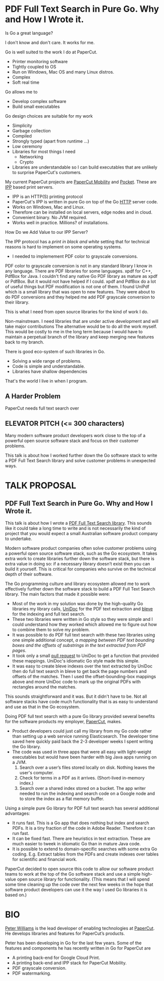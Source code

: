 PDF Full Text Search in Pure Go. Why and How I Wrote it.
========================================================
Is Go a great language?

I don't know and don't care. It works for me.

Go is well suited to the work I do at PaperCut.

* Printer monitoring software
* Tightly coupled to OS
* Run on Windows, Mac OS and many Linux distros.
* Complex
* Soft real time

Go allows me to

* Develop complex software
* Build small executables

Go design choices are suitable for my work

* Simplicity
* Garbage collection
* Compiled
* Strongly typed (apart from runtime ...)
* Low ceremony
* Libraries for most things I need
  - Networking
  - Crypto
* Libraries are understandable so I can build executables that are unlikely to surprise PaperCut's
customers.

My current PaperCut projects are [PaperCut Mobility](https://www.papercut.com/tour/mobility-print/) and
[Pocket](https://www.papercut.com/products/papercut-pocket/). These are
[IPP](https://en.wikipedia.org/wiki/Internet_Printing_Protocol) based print servers.

* IPP is an HTTP(S) printing protocol
* PaperCut's IPP is written in pure Go on top of the Go [HTTP](https://golang.org/pkg/net/http/)
server code.
* Works on Windows, Mac and Linux.
* Therefore can be installed on local servers, edge nodes and in cloud.
* Convenient binary. No JVM required.
* Works well in practice. Millions? of installations.

How Do we Add Value to our IPP Server?

The IPP protocol has a _print in black and white_ setting that for technical reasons is hard to
implement on some operating systems.

* I needed to implemement PDF color to grayscale conversions.

PDF color to grayscale conversion is not in any standard library I know in any language.
There are PDF libraries for some languages. xpdf for C++, PdfBox for Java.
I couldn't find any native Go PDF library as mature as xpdf or PdfBox.
But it would not have helped if I could. xpdf and PdfBox do a lot of useful things but PDF modification
is not one of them.
I found UniPdf which is a small library that was open to new features. They were about to do PDF
conversions and they helped me add PDF grayscale conversion to their library.

This is what I need from open source libraries for the kind of work I do.

Non-mainstream. I need libraries that are under active development and will take major contributions
The alternative would be to do all the work myself. This would be costly to me in the long term
because I would have to maintain a
perpetual branch of the library and keep merging new features back to my branch.

There is good eco-system of such libraries in Go.

* Solving a wide range of problems.
* Code is simple and understandable.
* Libraries have shallow dependencies

That's the world I live in when I program.

A Harder Problem
----------------
PaperCut needs full text search over






ELEVATOR PITCH (<= 300 characters)
--------------

Many modern software product developers work close to the top of a powerful open source
software stack and focus on their customer problems.

This talk is about how I worked further down the Go software stack to write a PDF Full Text
Search library and solve customer problems in unexpected ways.

TALK PROPOSAL
=============

PDF Full Text Search in Pure Go. Why and How I Wrote it.
-------------------------------------------------------

This talk is about how I wrote a
[PDF Full Text Search library](https://github.com/PaperCutSoftware/pdfsearch). This sounds like it
could take a long time to write and is not necessarily the kind of project that you would
expect a small Australian software product company to undertake.

Modern software product companies often solve customer problems using a powerful open source
software stack, such as the Go ecosystem. It takes extra work to create libraries further down the
software stack, but there is extra value in doing so: if a necessary
library doesn’t exist then you can build it yourself. This is critical for companies who survive on
the technical depth of their software.

The Go programming culture and library ecosystem allowed me to work effectively further down the
software stack to build a PDF Full Text Search library. The main factors that made it possible were:

* Most of the work in my solution was done by the high-quality Go libraries my library calls,
 [UniDoc](https://unidoc.io/) for the PDF text extraction and
 [bleve](http://blevesearch.com/) for the indexing and full text search.
* These two libraries were written in Go style so they were simple and I could understand how they
 worked which allowed me to figure out how to combine them to solve my problem.
* It was possible to do PDF full text search with these two libraries using one simple additional
  concept, _a mapping between PDF text bounding boxes and the offsets of substrings in the text extracted from PDF pages_.
* It took only a small [pull request](https://github.com/unidoc/unipdf/pull/75) to UniDoc to get a
 function that provided these mappings. UniDoc's idiomatic Go style made this simple.
* It was easy to create bleve indexes over the text extracted by UniDoc then do full text search in
 bleve to get back the page numbers and offsets of the matches. Then I used the offset-bounding-box mappings above and more UniDoc code to mark up the original PDFs with rectangles around the matches.

This sounds straightforward and it was. But it didn't have to be. Not all software stacks have code
much functionality that is as easy to understand and use as that in the Go ecosystem.

Doing PDF full text search with a pure Go library provided several benefits for the software
products my employer, [PaperCut](https://www.papercut.com/), makes.
* Product developers could just call my library from my Go code rather than setting up a web service
 running Elasticsearch. The developer time saved here quickly paid back the 2-3 developer weeks I
 spent writing the Go library.
* The code was used in three apps that were all easy with light-weight executables but would have
been harder with big Java apps running on a JVM.
  1) Search over a user’s files stored locally on disk. Nothing leaves the user's computer.
  2) Check for terms in a PDF as it arrives. (Short-lived in-memory index.)
  3) Search over a shared index stored on a bucket. The app writer needed to run the indexing and
   search code on a Google node and to store the index as a flat memory buffer.

Using a simple pure Go library for PDF full text search has several additional advantages:
* It runs fast. This is a Go app that does nothing but index and search PDFs. It is a tiny fraction
  of the code in Adobe Reader. Therefore it can run fast.
* It can be fixed fast. There are heuristics in text extraction. These are much easier to tweek in
  idiomatic Go than in mature Java code.
* It is possible to extend to domain-specific searches with some extra Go coding. E.g. Extract
 tables from the PDFs and create indexes over tables for scientific and financial work.

PaperCut decided to open source this code to allow our software product teams to work at the top of
the Go software stack and use a simple high-value open source library for functionality. (This means
that I will spend some time cleaning up the code over the next few weeks in the hope that software
product developers can use it the way I used Go libraries it is based on.)

BIO
===
[Peter Williams](https://www.linkedin.com/in/peterwilliams97/) is the lead developer of
enabling technologies at [PaperCut](https://www.papercut.com/). He develops libraries and features
for PaperCut’s products.

Peter has been developing in Go for the last few years. Some of the features and components he has
recently written in Go for PaperCut are

* A printing back-end for Google Cloud Print.
* A printing back-end and IPP stack for PaperCut Mobility.
* PDF grayscale conversion.
* PDF watermarking.

